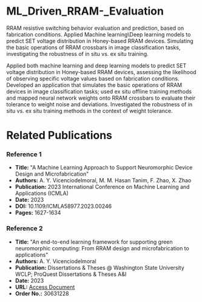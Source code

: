 # ML_Driven_RRAM-_Evaluation
RRAM resistive switching behavior evaluation and prediction, based on fabrication conditions. Applied Machine learning\Deep learning models to predict SET voltage distribution in Honey-based RRAM devices. Simulating the basic operations of RRAM crossbars in image classification tasks, investigating the robustness of in situ vs. ex situ training.

Applied both machine learning and deep learning models to predict SET voltage distribution in Honey-based RRAM devices, assessing the likelihood of observing specific voltage values based on fabrication conditions.
Developed an application that simulates the basic operations of RRAM devices in image classification tasks; used ex situ offline training methods and mapped neural network weights onto RRAM crossbars to evaluate their tolerance to weight noise and deviations. 
Investigated the robustness of in situ vs. ex situ training methods in the context of weight tolerance.

# Related Publications

### Reference 1
- **Title:** "A Machine Learning Approach to Support Neuromorphic Device Design and Microfabrication"
- **Authors:** A. Y. Vicenciodelmoral, M. M. Hasan Tanim, F. Zhao, X. Zhao
- **Publication:** 2023 International Conference on Machine Learning and Applications (ICMLA)
- **Date:** 2023
- **DOI:** 10.1109/ICMLA58977.2023.00246
- **Pages:** 1627-1634

### Reference 2
- **Title:** "An end-to-end learning framework for supporting green neuromorphic computing: From RRAM design and microfabrication to applications"
- **Authors:** A. Y. Vicenciodelmoral
- **Publication:** Dissertations & Theses @ Washington State University WCLP; ProQuest Dissertations & Theses A&I
- **Date:** 2023
- **URL:** [Access Document](https://www.proquest.com/dissertations-theses/end-learning-framework-supporting-green/docview/2934276559/se-2)
- **Order No.:** 30631228
